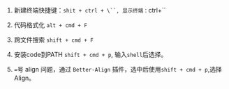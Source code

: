 1. 新建终端快捷键：` shit + ctrl + \``, 显示终端： `ctrl+\``

2. 代码格式化 `alt + cmd + F`

3. 跨文件搜索 `shift + cmd + F`
   
4. 安装code到PATH `shift + cmd + p`, 输入`shell`后选择。

5. `=`号 align 问题，通过 `Better-Align` 插件，选中后使用`shift + cmd + p`,选择 Align。
